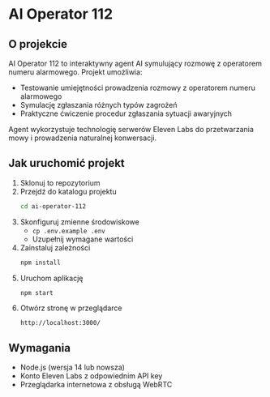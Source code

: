 # AI Operator 112

## O projekcie

AI Operator 112 to interaktywny agent AI symulujący rozmowę z operatorem numeru alarmowego. Projekt umożliwia:

- Testowanie umiejętności prowadzenia rozmowy z operatorem numeru alarmowego
- Symulację zgłaszania różnych typów zagrożeń
- Praktyczne ćwiczenie procedur zgłaszania sytuacji awaryjnych

Agent wykorzystuje technologię serwerów Eleven Labs do przetwarzania mowy i prowadzenia naturalnej konwersacji.

## Jak uruchomić projekt

1. Sklonuj to repozytorium
2. Przejdź do katalogu projektu
   ```bash
   cd ai-operator-112
   ```
3. Skonfiguruj zmienne środowiskowe
   - `cp .env.example .env`
   - Uzupełnij wymagane wartości
4. Zainstaluj zależności
   ```bash
   npm install
   ```
5. Uruchom aplikację
   ```bash
   npm start
   ```
6. Otwórz stronę w przeglądarce
   ```
   http://localhost:3000/
   ```

## Wymagania

- Node.js (wersja 14 lub nowsza)
- Konto Eleven Labs z odpowiednim API key
- Przeglądarka internetowa z obsługą WebRTC


